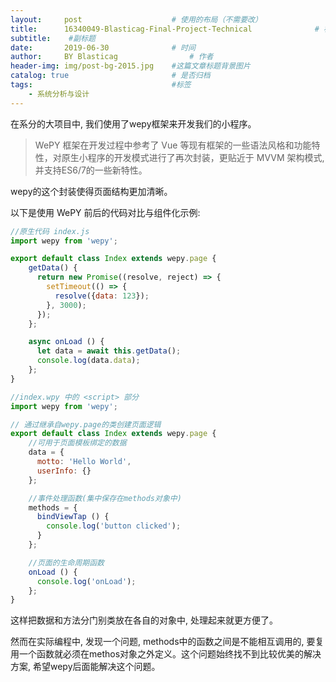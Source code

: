 ```yaml
---
layout:     post   				    # 使用的布局（不需要改）
title:      16340049-Blasticag-Final-Project-Technical				# 标题 
subtitle:    #副标题
date:       2019-06-30				# 时间
author:     BY Blasticag				# 作者
header-img: img/post-bg-2015.jpg 	#这篇文章标题背景图片
catalog: true 						# 是否归档
tags:								#标签
    - 系统分析与设计
---
```


在系分的大项目中, 我们使用了wepy框架来开发我们的小程序。

> WePY 框架在开发过程中参考了 Vue 等现有框架的一些语法风格和功能特性，对原生小程序的开发模式进行了再次封装，更贴近于 MVVM 架构模式, 并支持ES6/7的一些新特性。

wepy的这个封装使得页面结构更加清晰。

以下是使用 WePY 前后的代码对比与组件化示例:

```javascript
//原生代码 index.js
import wepy from 'wepy';

export default class Index extends wepy.page {
    getData() {
      return new Promise((resolve, reject) => {
        setTimeout(() => {
          resolve({data: 123});
        }, 3000);
      });
    };

    async onLoad () {
      let data = await this.getData();
      console.log(data.data);
    };
}
```

```javascript
//index.wpy 中的 <script> 部分
import wepy from 'wepy';

// 通过继承自wepy.page的类创建页面逻辑
export default class Index extends wepy.page {
    //可用于页面模板绑定的数据
    data = {
      motto: 'Hello World',
      userInfo: {}
    };

    //事件处理函数(集中保存在methods对象中)
    methods = {
      bindViewTap () {
        console.log('button clicked');
      }
    };

    //页面的生命周期函数
    onLoad () {
      console.log('onLoad');
    };
}
```

这样把数据和方法分门别类放在各自的对象中, 处理起来就更方便了。

然而在实际编程中, 发现一个问题, methods中的函数之间是不能相互调用的, 要复用一个函数就必须在methos对象之外定义。这个问题始终找不到比较优美的解决方案, 希望wepy后面能解决这个问题。